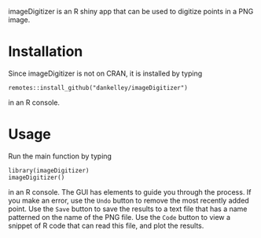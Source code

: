 imageDigitizer is an R shiny app that can be used to digitize points in a PNG
image.

# Installation

Since imageDigitizer is not on CRAN, it is installed by typing

    remotes::install_github("dankelley/imageDigitizer")

in an R console.

# Usage

Run the main function by typing

    library(imageDigitizer)
    imageDigitizer()

in an R console.  The GUI has elements to guide you through the process. If you
make an error, use the `Undo` button to remove the most recently added point.
Use the `Save` button to save the results to a text file that has a name
patterned on the name of the PNG file.  Use the `Code` button to view a snippet
of R code that can read this file, and plot the results.


